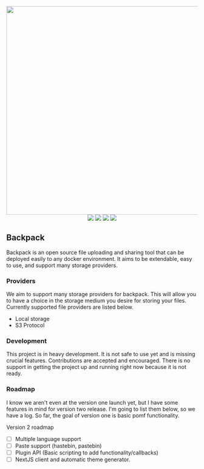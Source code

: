 <p align="center">
	<img width="550" src="https://raw.githubusercontent.com/Riku32/Backpack/rewrite/.github/branding/banner.png"><br>
	<img src="https://img.shields.io/badge/license-MIT-blue.svg">
	<img src="https://img.shields.io/badge/contributions-welcome-orange.svg">
	<img src="https://app.codacy.com/project/badge/Grade/ad8d4764919f4ebfbb1d94e2c3f59ce4">
	<img src="https://img.shields.io/badge/Made%20with-%E2%9D%A4-ff69b4?logo=love">
</p>

## Backpack
Backpack is an open source file uploading and sharing tool that can be deployed easily to any docker environment. It aims to be extendable, easy to use, and support many storage providers.

### Providers
We aim to support many storage providers for backpack. This will allow you to have a choice in the storage medium you desire for storing your files. Currently supported file providers are listed below.

 - Local storage
 - S3 Protocol

### Development
This project is in heavy development. It is not safe to use yet and is missing crucial features. Contributions are accepted and encouraged. There is no support in getting the project up and running right now because it is not ready.

### Roadmap
I know we aren't even at the version one launch yet, but I have some features in mind for version two release. I'm going to list them below, so we have a log. So far, the goal of version one is basic pomf functionality.

Version 2 roadmap
 - [ ] Multiple language support
 - [ ] Paste support (hastebin, pastebin)
 - [ ] Plugin API (Basic scripting to add functionality/callbacks)
 - [ ] NextJS client and automatic theme generator.
